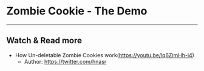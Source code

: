 # Zombie Cookie - The Demo

***
## Watch & Read more

* How Un-deletable Zombie Cookies work(https://youtu.be/lq6ZimHh-j4)
    * Author: https://twitter.com/hnasr